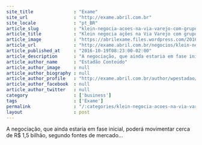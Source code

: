 ```yaml
---
site_title               : "Exame"
site_url                 : "http://exame.abril.com.br"
site_locale              : "pt_BR"
article_slug             : "klein-negocia-acoes-na-via-varejo-com-grupo-alemao"
article_title            : "Klein negocia ações na Via Varejo com grupo alemão"
article_image            : "https://abrilexame.files.wordpress.com/2016/09/size_960_16_9_gpa30.jpg?quality=70&strip=all&w=960"
article_url              : "http://exame.abril.com.br/negocios/klein-negocia-acoes-na-via-varejo-com-grupo-alemao/"
article_published_at     : "2016-10-19T08:23:00-02:00"
article_description      : "A negociação, que ainda estaria em fase inicial, poderá movimentar cerca de R$ 1,5 bilhão, segundo fontes de mercado..."
article_author_name      : "Estadão Conteúdo"
article_author_image     : null
article_author_biography : null
article_author_profile   : "http://exame.abril.com.br/author/wpestadao/"
article_author_facebook  : null
article_author_twitter   : null
category                 : ['business']
tags                     : ['Exame']
permalink                : "/:categories/klein-negocia-acoes-na-via-varejo-com-grupo-alemao/"
layout                   : post
---
```


A negociação, que ainda estaria em fase inicial, poderá movimentar cerca de R$ 1,5 bilhão, segundo fontes de mercado...
